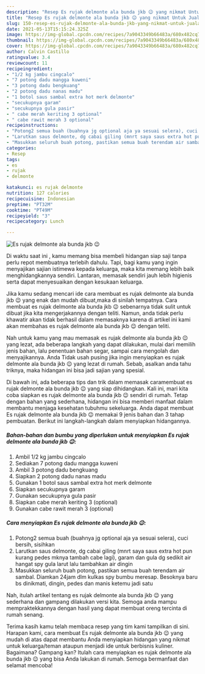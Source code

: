 ```yaml
---
description: "Resep Es rujak delmonte ala bunda jkb 😉 yang nikmat Untuk Jualan"
title: "Resep Es rujak delmonte ala bunda jkb 😉 yang nikmat Untuk Jualan"
slug: 150-resep-es-rujak-delmonte-ala-bunda-jkb-yang-nikmat-untuk-jualan
date: 2021-05-13T15:15:24.325Z
image: https://img-global.cpcdn.com/recipes/7a9043349b66483a/680x482cq70/es-rujak-delmonte-ala-bunda-jkb-😉-foto-resep-utama.jpg
thumbnail: https://img-global.cpcdn.com/recipes/7a9043349b66483a/680x482cq70/es-rujak-delmonte-ala-bunda-jkb-😉-foto-resep-utama.jpg
cover: https://img-global.cpcdn.com/recipes/7a9043349b66483a/680x482cq70/es-rujak-delmonte-ala-bunda-jkb-😉-foto-resep-utama.jpg
author: Calvin Castillo
ratingvalue: 3.4
reviewcount: 11
recipeingredient:
- "1/2 kg jambu cingcalo"
- "7 potong dadu mangga kuweni"
- "3 potong dadu bengkuang"
- "2 potong dadu nanas madu"
- "1 botol saus sambal extra hot merk delmonte"
- "secukupnya garam"
- "secukupnya gula pasir"
- " cabe merah keriting 3 optional"
- " cabe rawit merah 3 optional"
recipeinstructions:
- "Potong2 semua buah (buahnya jg optional aja ya sesuai selera), cuci bersih, sisihkan"
- "Larutkan saus delmonte, dg cabai giling (mnrt saya saus extra hot pun kurang pedes mknya tambah cabe lagi), garam dan gula dg sedikit air hangat spy gula larut lalu tambahkan air dingin"
- "Masukkan seluruh buah potong, pastikan semua buah terendam air sambal. Diamkan 24jam dlm kulkas spy bumbu meresap. Besoknya baru bs dinikmati, dingin, pedes dan manis ketemu jadi satu"
categories:
- Resep
tags:
- es
- rujak
- delmonte

katakunci: es rujak delmonte 
nutrition: 127 calories
recipecuisine: Indonesian
preptime: "PT32M"
cooktime: "PT49M"
recipeyield: "3"
recipecategory: Lunch

---
```



![Es rujak delmonte ala bunda jkb 😉](https://img-global.cpcdn.com/recipes/7a9043349b66483a/680x482cq70/es-rujak-delmonte-ala-bunda-jkb-😉-foto-resep-utama.jpg)

Di waktu  saat ini , kamu memang bisa membeli hidangan siap saji tanpa perlu repot membuatnya terlebih dahulu. Tapi, bagi kamu yang ingin menyajikan sajian istimewa kepada keluarga, maka kita memang lebih baik menghidangkannya sendiri. Lantaran, memasak sendiri jauh lebih higienis serta dapat menyesuaikan dengan kesukaan keluarga.

Jika kamu sedang mencari ide cara membuat es rujak delmonte ala bunda jkb 😉 yang enak dan mudah dibuat,maka di sinilah tempatnya. Cara membuat es rujak delmonte ala bunda jkb 😉  sebenarnya tidak sulit untuk dibuat jika kita mengerjakannya dengan teliti. Namun, anda tidak perlu khawatir akan tidak berhasil dalam memasaknya 
karena di artikel ini kami akan membahas es rujak delmonte ala bunda jkb 😉 dengan teliti.  



Nah untuk kamu yang mau memasak es rujak delmonte ala bunda jkb 😉 yang lezat, ada beberapa langkah yang dapat dilakukan, mulai dari memilih jenis bahan, lalu penentuan bahan segar, sampai cara mengolah dan menyajikannya. Anda Tidak usah pusing jika ingin menyiapkan es rujak delmonte ala bunda jkb 😉 yang lezat di rumah. Sebab, asalkan anda  tahu triknya, maka hidangan ini bisa jadi sajian yang spesial.

Di bawah ini, ada beberapa tips dan trik dalam memasak caramembuat es rujak delmonte ala bunda jkb 😉 yang siap dihidangkan. Kali ini, mari kita coba siapkan es rujak delmonte ala bunda jkb 😉 sendiri di rumah. Tetap dengan bahan yang sederhana, hidangan ini bisa memberi manfaat dalam membantu menjaga kesehatan tubuhmu sekeluarga. Anda dapat membuat Es rujak delmonte ala bunda jkb 😉 memakai 9 jenis bahan dan 3 tahap pembuatan. Berikut ini langkah-langkah dalam menyiapkan hidangannya.

<!--inarticleads1-->

##### Bahan-bahan dan bumbu yang diperlukan untuk menyiapkan Es rujak delmonte ala bunda jkb 😉:

1. Ambil 1/2 kg jambu cingcalo
1. Sediakan 7 potong dadu mangga kuweni
1. Ambil 3 potong dadu bengkuang
1. Siapkan 2 potong dadu nanas madu
1. Gunakan 1 botol saus sambal extra hot merk delmonte
1. Siapkan secukupnya garam
1. Gunakan secukupnya gula pasir
1. Siapkan  cabe merah keriting 3 (optional)
1. Gunakan  cabe rawit merah 3 (optional)




<!--inarticleads2-->

##### Cara menyiapkan Es rujak delmonte ala bunda jkb 😉:

1. Potong2 semua buah (buahnya jg optional aja ya sesuai selera), cuci bersih, sisihkan
1. Larutkan saus delmonte, dg cabai giling (mnrt saya saus extra hot pun kurang pedes mknya tambah cabe lagi), garam dan gula dg sedikit air hangat spy gula larut lalu tambahkan air dingin
1. Masukkan seluruh buah potong, pastikan semua buah terendam air sambal. Diamkan 24jam dlm kulkas spy bumbu meresap. Besoknya baru bs dinikmati, dingin, pedes dan manis ketemu jadi satu




Nah, itulah artikel tentang  es rujak delmonte ala bunda jkb 😉  yang sederhana dan gampang dilakukan versi kita. Semoga anda mampu mempraktekkannya dengan hasil yang dapat membuat oreng tercinta di rumah senang. 

Terima kasih kamu telah membaca resep yang tim kami tampilkan di sini. Harapan kami, cara membuat  Es rujak delmonte ala bunda jkb 😉 yang mudah di atas dapat membantu Anda menyiapkan hidangan yang nikmat untuk keluarga/teman ataupun menjadi ide untuk berbisnis kuliner. Bagaimana? Gampang kan? Itulah cara menyiapkan es rujak delmonte ala bunda jkb 😉 yang bisa Anda lakukan di rumah. Semoga bermanfaat dan selamat mencoba!

